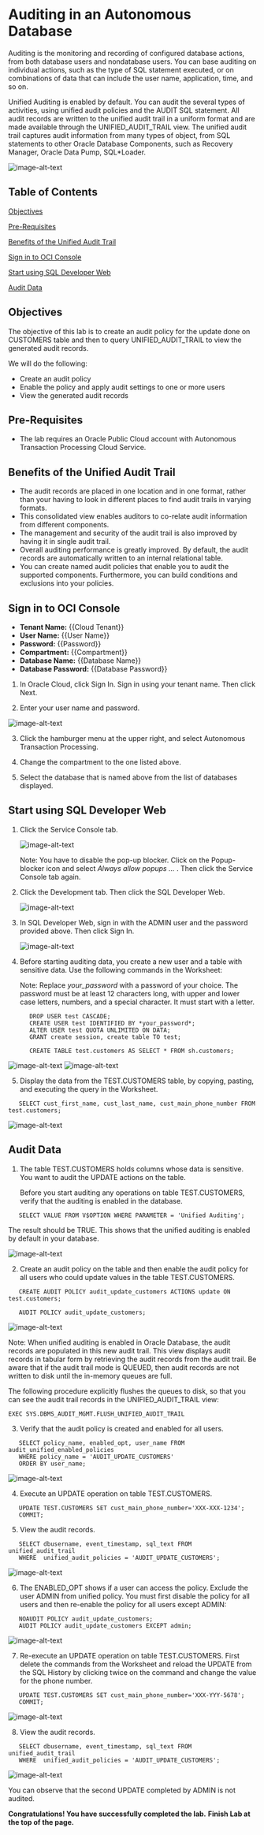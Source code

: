 #  Auditing in an Autonomous Database
Auditing is the monitoring and recording of configured database actions, from both database users and nondatabase users.
You can base auditing on individual actions, such as the type of SQL statement executed, or on combinations of data that can include the user name, application, time, and so on.

Unified Auditing is enabled by default. You can audit the several types of activities, using unified audit policies and the AUDIT SQL statement. All audit records are written to the unified audit trail in a uniform format and are made available through the UNIFIED_AUDIT_TRAIL view. The unified audit trail captures audit information from many types of object, from SQL statements to other Oracle Database Components, such as Recovery Manager, Oracle Data Pump, SQL*Loader.

<img src="https://github.com/oracle/learning-library/tree/master/oci-library/qloudable/Auditing_in_Autonomous_Database/img/Audit_arch.png" alt="image-alt-text">
  
## Table of Contents

[Objectives](#objectives)

[Pre-Requisites](#pre-requisites)

[Benefits of the Unified Audit Trail](#benefits-of-the-unified-audit-trail)

[Sign in to OCI Console](#sign-in-to-oci-console)

[Start using SQL Developer Web](#start-using-sql-developer-web)

[Audit Data](#redact-sensitive-data)

## Objectives
The objective of this lab is to create an audit policy for the update done on CUSTOMERS table and then to query UNIFIED_AUDIT_TRAIL to view the generated audit records.

We will do the following:

* Create an audit policy
* Enable the policy and apply audit settings to one or more users
* View the generated audit records

## Pre-Requisites

* The lab requires an Oracle Public Cloud account with Autonomous Transaction Processing Cloud Service.


## Benefits of the Unified Audit Trail

* The audit records are placed in one location and in one format, rather than your having to look in different places to find audit trails in varying formats.
* This consolidated view enables auditors to co-relate audit information from different components.
* The management and security of the audit trail is also improved by having it in single audit trail.
* Overall auditing performance is greatly improved. By default, the audit records are automatically written to an internal relational table.
* You can create named audit policies that enable you to audit the supported components. Furthermore, you can build conditions and exclusions into your policies.

## Sign in to OCI Console

* **Tenant Name:** {{Cloud Tenant}}
* **User Name:** {{User Name}}
* **Password:** {{Password}}
* **Compartment:** {{Compartment}}
* **Database Name:** {{Database Name}}
* **Database Password:** {{Database Password}}

1. In Oracle Cloud, click Sign In. Sign in using your tenant name. Then click Next.

2. Enter your user name and password.

<img src="https://github.com/oracle/learning-library/tree/master/oci-library/qloudable/Auditing_in_Autonomous_Database/img/Cloud.png" alt="image-alt-text">

3. Click the hamburger menu at the upper right, and select Autonomous Transaction Processing.

4. Change the compartment to the one listed above.

5. Select the database that is named above from the list of databases displayed.

## Start using SQL Developer Web

1. Click the Service Console tab.

   <img src="https://github.com/oracle/learning-library/tree/master/oci-library/qloudable/Auditing_in_Autonomous_Database/img/Service_console.png" alt="image-alt-text">

   Note: You have to disable the pop-up blocker. Click on the Popup-blocker icon and select *Always allow popups ...* . Then click the Service Console tab again.

2. Click the Development tab. Then click the SQL Developer Web.

   <img src="https://github.com/oracle/learning-library/tree/master/oci-library/qloudable/Auditing_in_Autonomous_Database/img/Devt.png" alt="image-alt-text">
   
3. In SQL Developer Web, sign in with the ADMIN user and the password provided above. Then click Sign In.

   <img src="https://github.com/oracle/learning-library/tree/master/oci-library/qloudable/Auditing_in_Autonomous_Database/img/SQLDevWeb_login.png" alt="image-alt-text">
   
4. Before starting auditing data, you create a new user and a table with sensitive data. Use the following commands in the Worksheet:
   
   Note: Replace *your_password* with a password of your choice. The password must be at least 12 characters long, with upper and lower case letters, numbers, and a special character. It must start with a letter.
```
      DROP USER test CASCADE;
      CREATE USER test IDENTIFIED BY *your_password*;
      ALTER USER test QUOTA UNLIMITED ON DATA;  
      GRANT create session, create table TO test;
  
      CREATE TABLE test.customers AS SELECT * FROM sh.customers;
   ```
      
   <img src="https://github.com/oracle/learning-library/tree/master/oci-library/qloudable/Auditing_in_Autonomous_Database/img/Create_User_Test.png" alt="image-alt-text">

   <img src="https://github.com/oracle/learning-library/tree/master/oci-library/qloudable/Auditing_in_Autonomous_Database/img/Create_table.png" alt="image-alt-text">
   
5. Display the data from the TEST.CUSTOMERS table, by copying, pasting, and executing the query in the Worksheet.
```
   SELECT cust_first_name, cust_last_name, cust_main_phone_number FROM test.customers;
``` 
   <img src="https://github.com/oracle/learning-library/tree/master/oci-library/qloudable/Auditing_in_Autonomous_Database/img/Query_not_redacted.png" alt="image-alt-text">
 
## Audit Data

1. The table TEST.CUSTOMERS holds columns whose data is sensitive. You want to audit the UPDATE actions on the table. 

   Before you start auditing any operations on table TEST.CUSTOMERS, verify that the auditing is enabled in the database.
```
   SELECT VALUE FROM V$OPTION WHERE PARAMETER = 'Unified Auditing';
```
   The result should be TRUE. This shows that the unified auditing is enabled by default in your database.

   <img src="https://github.com/oracle/learning-library/tree/master/oci-library/qloudable/Auditing_in_Autonomous_Database/img/TRUE.png" alt="image-alt-text">

2. Create an audit policy on the table and then enable the audit policy for all users who could update values in the table TEST.CUSTOMERS.
``` 
   CREATE AUDIT POLICY audit_update_customers ACTIONS update ON test.customers;
   
   AUDIT POLICY audit_update_customers;
```

   <img src="https://github.com/oracle/learning-library/tree/master/oci-library/qloudable/Auditing_in_Autonomous_Database/img/Create_enable_policy.png" alt="image-alt-text">

   Note: When unified auditing is enabled in Oracle Database, the audit records are populated in this new audit trail. This view displays audit records in tabular form by retrieving the audit records from the audit trail. Be aware that if the audit trail mode is QUEUED, then audit records are not written to disk until the in-memory queues are full. 

   The following procedure explicitly flushes the queues to disk, so that you can see the audit trail records in the UNIFIED_AUDIT_TRAIL view:
```
EXEC SYS.DBMS_AUDIT_MGMT.FLUSH_UNIFIED_AUDIT_TRAIL
```

3. Verify that the audit policy is created and enabled for all users.
``` 
   SELECT policy_name, enabled_opt, user_name FROM audit_unified_enabled_policies 
   WHERE policy_name = 'AUDIT_UPDATE_CUSTOMERS' 
   ORDER BY user_name;
```

   <img src="https://github.com/oracle/learning-library/tree/master/oci-library/qloudable/Auditing_in_Autonomous_Database/img/Policy.png" alt="image-alt-text">

4. Execute an UPDATE operation on table TEST.CUSTOMERS.
```
   UPDATE TEST.CUSTOMERS SET cust_main_phone_number='XXX-XXX-1234';
   COMMIT;
```

5. View the audit records.
``` 
   SELECT dbusername, event_timestamp, sql_text FROM unified_audit_trail 
   WHERE  unified_audit_policies = 'AUDIT_UPDATE_CUSTOMERS';
```

   <img src="https://github.com/oracle/learning-library/tree/master/oci-library/qloudable/Auditing_in_Autonomous_Database/img/Audit_record.png" alt="image-alt-text">

6. The ENABLED_OPT shows if a user can access the policy. Exclude the user ADMIN from unified policy. You must first disable the policy for all users and then re-enable the policy for all users except ADMIN:
```
   NOAUDIT POLICY audit_update_customers;
   AUDIT POLICY audit_update_customers EXCEPT admin;
```

   <img src="https://github.com/oracle/learning-library/tree/master/oci-library/qloudable/Auditing_in_Autonomous_Database/img/Users_except.png" alt="image-alt-text">

7. Re-execute an UPDATE operation on table TEST.CUSTOMERS. First delete the commands from the Worksheet and reload the UPDATE from the SQL History by clicking twice on the command and change the value for the phone number.
```
   UPDATE TEST.CUSTOMERS SET cust_main_phone_number='XXX-YYY-5678';
   COMMIT;
```

   <img src="https://github.com/oracle/learning-library/tree/master/oci-library/qloudable/Auditing_in_Autonomous_Database/img/Update2.png" alt="image-alt-text">
  
8. View the audit records.
``` 
   SELECT dbusername, event_timestamp, sql_text FROM unified_audit_trail 
   WHERE  unified_audit_policies = 'AUDIT_UPDATE_CUSTOMERS';
```

   <img src="https://github.com/oracle/learning-library/tree/master/oci-library/qloudable/Auditing_in_Autonomous_Database/img/Audit_record.png" alt="image-alt-text">
   
   You can observe that the second UPDATE completed by ADMIN is not audited.
   
**Congratulations! You have successfully completed the lab.**
**Finish Lab at the top of the page.**
